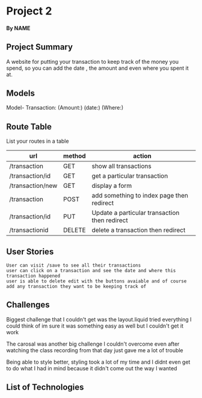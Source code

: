 # Project 2
#### By NAME

## Project Summary
A website for putting your transaction to keep track of the money you spend, so you can add the date , the amount and even where you spent it at. 


## Models
 
 Model- Transaction: (Amount:) (date:) (Where:)
    
## Route Table

List your routes in a table

| url | method | action |
|-----|--------|--------|
|/transaction|  GET   | show all transactions|
|/transaction/id| GET | get a particular transaction|
|/transaction/new|GET| display a form|
|/transaction| POST   | add something to index page then redirect|
|/transaction/id|PUT  |Update a particular transaction then redirect|
|/transactionid|DELETE| delete a transaction then redirect|


## User Stories
    User can visit /save to see all their transactions
    user can click on a transaction and see the date and where this transaction happened 
    user is able to delete edit with the buttons avaiable and of course add any transaction they want to be keeping track of

## Challenges

Biggest challenge that I couldn't get was the layout.liquid tried everything I could think of im sure it was something easy as well but I couldn't get it work

The carosal was another big challenge I couldn't overcome even after watching the class recording from that day just gave me a lot of trouble 

Being able to style better, styling took a lot of my time and I didnt even get to do what I had in mind because it didn't come out the way I wanted

## List of Technologies